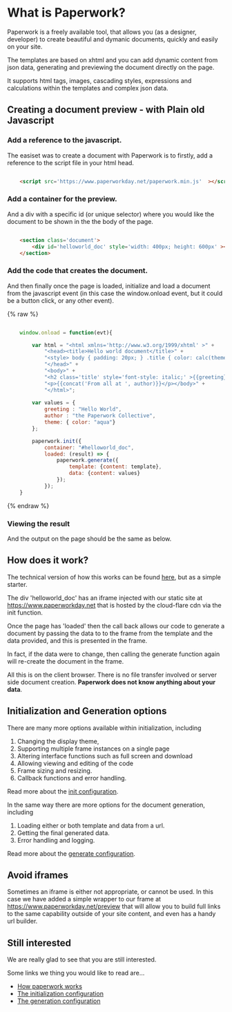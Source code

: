 # What is Paperwork?

Paperwork is a freely available tool, that allows you (as a designer, developer) to create beautiful and dymanic documents, quickly and easily on your site.

The templates are based on xhtml and you can add dynamic content from json data, generating and previewing the document directly on the page.

It supports html tags, images, cascading styles, expressions and calculations within the templates and complex json data.

## Creating a document preview - with Plain old Javascript


### Add a reference to the javascript.

The easiset was to create a document with Paperwork is to firstly, add a reference to the script file in your html head.

```html

    <script src='https://www.paperworkday.net/paperwork.min.js'  ></script>

```

### Add a container for the preview.

And a div with a specific id (or unique selector) where you would like the document to be shown in the the body of the page.

```html

    <section class='document'>
        <div id='helloworld_doc' style='width: 400px; height: 600px' ></div>
    </section>

```

### Add the code that creates the document.

And then finally once the page is loaded, initialize and load a document from the javascript event (in this case the window.onload event, but it could be a button click, or any other event).

{% raw %}
```javascript

    window.onload = function(evt){

        var html = "<html xmlns='http://www.w3.org/1999/xhtml' >" + 
            "<head><title>Hello world document</title>" +
            "<style> body { padding: 20px; } .title { color: calc(theme.color);} </style>" + 
            "</head>" + 
            "<body>" +
            "<h2 class='title' style='font-style: italic;' >{{greeting}}</h2>" + 
            "<p>{{concat('From all at ', author)}}</p></body>" + 
            "</html>";
        
        var values = { 
            greeting : "Hello World", 
            author : "the Paperwork Collective",
            theme: { color: "aqua"} 
        };

        paperwork.init({
            container: "#helloworld_doc",
            loaded: (result) => {
                paperwork.generate({
                    template: {content: template},
                    data: {content: values}
                });
            });
    }

```
{% endraw %}

### Viewing the result

And the output on the page should be the same as below.


<div id='first-sample-container' class='document-container' data-pw-ui="Default" data-pw-template="_samples/helloworld/helloworld.html" data-pw-json="_samples/helloworld/helloworld.json"></div>


## How does it work?

The technical version of how this works can be found <a href='/docs/framemechanism' >here</a>, but as a simple starter.

The div 'helloworld_doc' has an iframe injected with our static site at https://www.paperworkday.net that is hosted by the cloud-flare cdn via the <c>init</c> function.

Once the page has 'loaded' then the call back allows our code to <c>generate</c> a document by passing the data to to the frame from the template and the data provided, and this is presented in the frame.

In fact, if the data were to change, then calling the <c>generate</c> function again will re-create the document in the frame.

All this is on the client browser. There is no file transfer involved or server side document creation. **Paperwork does not know anything about your data**.

## Initialization and Generation options

There are many more options available within initialization, including 

1. Changing the display theme,
2. Supporting multiple frame instances on a single page
3. Altering interface functions such as full screen and download
4. Allowing viewing and editing of the code
5. Frame sizing and resizing.
6. Callback functions and error handling.

Read more about the <a href='/docs/initconfig' >init configuration</a>.

In the same way there are more options for the document generation, including

1. Loading either or both template and data from a url.
2. Getting the final generated data.
3. Error handling and logging.

Read more about the <a href='/docs/genconfig' >generate configuration</a>.


## Avoid iframes

Sometimes an iframe is either not appropriate, or cannot be used. In this case we have added a simple wrapper to our frame at <a href='https://www.paperworkday.net/preview?builder=true'>https://www.paperworkday.net/preview</a> 
that will allow you to build full links to the same capability outside of your site content, and even has a handy url builder.

## Still interested

We are really glad to see that you are still interested.

Some links we thing you would like to read are...

 - <a href='/docs/framemechanism' >How paperwork works</a>
 - <a href='/docs/initconfig' >The initialization configuration</a>
 - <a href='/docs/genconfig' >The generation configuration</a>
